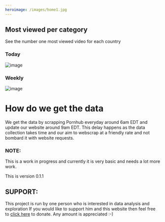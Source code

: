 ```yaml
---
heroimage: /images/home1.jpg
---
```

## Most viewed per category
See the number one most viewed video for each country
### Today
![image](/images/main/dailyWorldMap.jpeg)
### Weekly
![image](/images/main/weeklyWorldMap.jpeg)

# How do we get the data
We get the data by scrapping Pornhub everyday around 6am EDT and update our website around 9am EDT.
This delay happens as the data collection takes time and our aim to webscrap at a friendly rate and not bombard it with website requests.
### NOTE:
This is a work in progress and currently it is very basic and needs a lot more work.


This is version 0.1.1

## SUPPORT:
This project is run by one person who is interested in data analysis and exploration
If you would like to support him and this website then feel free to [click here](https://www.paypal.com/donate/?hosted_button_id=QHECN4KNWDCTW) to donate.
Any amount is appreciated :-)